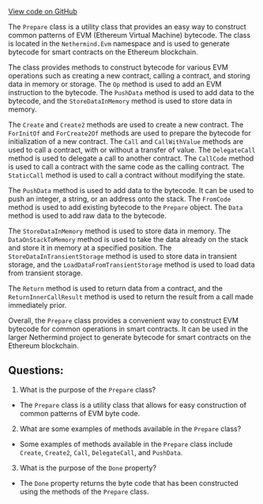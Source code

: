 [View code on GitHub](https://github.com/NethermindEth/nethermind/src/Nethermind/Nethermind.Evm/ByteCodeBuilder.cs)

The `Prepare` class is a utility class that provides an easy way to construct common patterns of EVM (Ethereum Virtual Machine) bytecode. The class is located in the `Nethermind.Evm` namespace and is used to generate bytecode for smart contracts on the Ethereum blockchain.

The class provides methods to construct bytecode for various EVM operations such as creating a new contract, calling a contract, and storing data in memory or storage. The `Op` method is used to add an EVM instruction to the bytecode. The `PushData` method is used to add data to the bytecode, and the `StoreDataInMemory` method is used to store data in memory.

The `Create` and `Create2` methods are used to create a new contract. The `ForInitOf` and `ForCreate2Of` methods are used to prepare the bytecode for initialization of a new contract. The `Call` and `CallWithValue` methods are used to call a contract, with or without a transfer of value. The `DelegateCall` method is used to delegate a call to another contract. The `CallCode` method is used to call a contract with the same code as the calling contract. The `StaticCall` method is used to call a contract without modifying the state.

The `PushData` method is used to add data to the bytecode. It can be used to push an integer, a string, or an address onto the stack. The `FromCode` method is used to add existing bytecode to the `Prepare` object. The `Data` method is used to add raw data to the bytecode.

The `StoreDataInMemory` method is used to store data in memory. The `DataOnStackToMemory` method is used to take the data already on the stack and store it in memory at a specified position. The `StoreDataInTransientStorage` method is used to store data in transient storage, and the `LoadDataFromTransientStorage` method is used to load data from transient storage.

The `Return` method is used to return data from a contract, and the `ReturnInnerCallResult` method is used to return the result from a call made immediately prior.

Overall, the `Prepare` class provides a convenient way to construct EVM bytecode for common operations in smart contracts. It can be used in the larger Nethermind project to generate bytecode for smart contracts on the Ethereum blockchain.
## Questions: 
 1. What is the purpose of the `Prepare` class?
- The `Prepare` class is a utility class that allows for easy construction of common patterns of EVM byte code.

2. What are some examples of methods available in the `Prepare` class?
- Some examples of methods available in the `Prepare` class include `Create`, `Create2`, `Call`, `DelegateCall`, and `PushData`.

3. What is the purpose of the `Done` property?
- The `Done` property returns the byte code that has been constructed using the methods of the `Prepare` class.